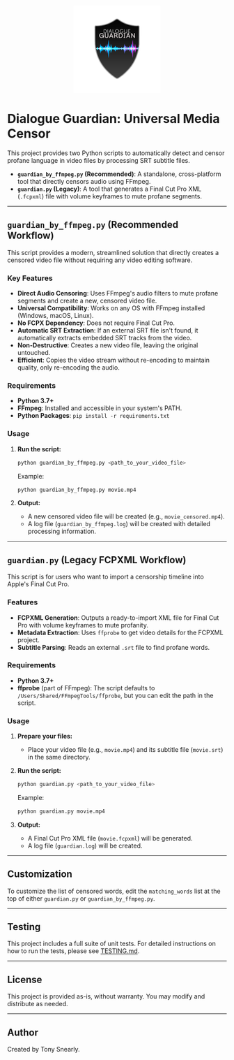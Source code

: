 <p align="center"><img src="logo.png" alt="Dialogue Guardian Logo" width="200"></p>

# Dialogue Guardian: Universal Media Censor

This project provides two Python scripts to automatically detect and censor profane language in video files by processing SRT subtitle files.

- **`guardian_by_ffmpeg.py` (Recommended)**: A standalone, cross-platform tool that directly censors audio using FFmpeg.
- **`guardian.py` (Legacy)**: A tool that generates a Final Cut Pro XML (`.fcpxml`) file with volume keyframes to mute profane segments.

---

## `guardian_by_ffmpeg.py` (Recommended Workflow)

This script provides a modern, streamlined solution that directly creates a censored video file without requiring any video editing software.

### Key Features

- **Direct Audio Censoring**: Uses FFmpeg's audio filters to mute profane segments and create a new, censored video file.
- **Universal Compatibility**: Works on any OS with FFmpeg installed (Windows, macOS, Linux).
- **No FCPX Dependency**: Does not require Final Cut Pro.
- **Automatic SRT Extraction**: If an external SRT file isn't found, it automatically extracts embedded SRT tracks from the video.
- **Non-Destructive**: Creates a new video file, leaving the original untouched.
- **Efficient**: Copies the video stream without re-encoding to maintain quality, only re-encoding the audio.

### Requirements

- **Python 3.7+**
- **FFmpeg**: Installed and accessible in your system's PATH.
- **Python Packages**: `pip install -r requirements.txt`

### Usage

1. **Run the script:**
   ```sh
   python guardian_by_ffmpeg.py <path_to_your_video_file>
   ```
   Example:
   ```sh
   python guardian_by_ffmpeg.py movie.mp4
   ```

2. **Output:**
   - A new censored video file will be created (e.g., `movie_censored.mp4`).
   - A log file (`guardian_by_ffmpeg.log`) will be created with detailed processing information.

---

## `guardian.py` (Legacy FCPXML Workflow)

This script is for users who want to import a censorship timeline into Apple's Final Cut Pro.

### Features

- **FCPXML Generation**: Outputs a ready-to-import XML file for Final Cut Pro with volume keyframes to mute profanity.
- **Metadata Extraction**: Uses `ffprobe` to get video details for the FCPXML project.
- **Subtitle Parsing**: Reads an external `.srt` file to find profane words.

### Requirements

- **Python 3.7+**
- **ffprobe** (part of FFmpeg): The script defaults to `/Users/Shared/FFmpegTools/ffprobe`, but you can edit the path in the script.

### Usage

1. **Prepare your files:**
   - Place your video file (e.g., `movie.mp4`) and its subtitle file (`movie.srt`) in the same directory.

2. **Run the script:**
   ```sh
   python guardian.py <path_to_your_video_file>
   ```
   Example:
   ```sh
   python guardian.py movie.mp4
   ```

3. **Output:**
   - A Final Cut Pro XML file (`movie.fcpxml`) will be generated.
   - A log file (`guardian.log`) will be created.

---

## Customization

To customize the list of censored words, edit the `matching_words` list at the top of either `guardian.py` or `guardian_by_ffmpeg.py`.

---

## Testing

This project includes a full suite of unit tests. For detailed instructions on how to run the tests, please see [TESTING.md](TESTING.md).

---

## License

This project is provided as-is, without warranty. You may modify and distribute as needed.

---

## Author

Created by Tony Snearly.